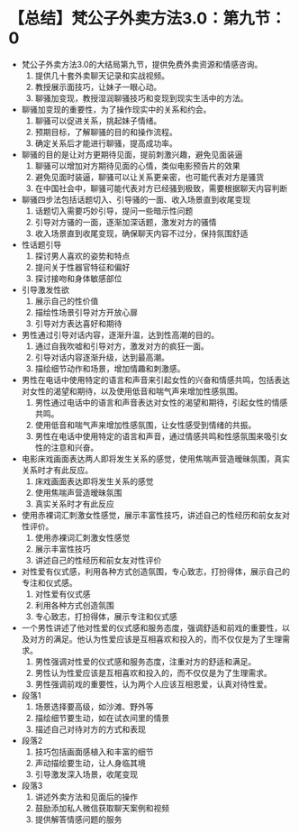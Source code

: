 # 【总结】梵公子外卖方法3.0：第九节：0

-   梵公子外卖方法3.0的大结局第九节，提供免费外卖资源和情感咨询。
    1.  提供几十套外卖聊天记录和实战视频。
    2.  教授展示面技巧，让妹子一眼心动。
    3.  聊骚加变现，教授湿润聊骚技巧和变现到现实生活中的方法。
-   聊骚加变现的重要性，为了操作现实中的关系和约会。
    1.  聊骚可以促进关系，挑起妹子情绪。
    2.  预期目标，了解聊骚的目的和操作流程。
    3.  确定关系后才能进行聊骚，提高成功率。
-   聊骚的目的是让对方更期待见面，提前刺激兴趣，避免见面装逼
    1.  聊骚可以增加对方期待见面的心情，类似电影预告片的效果
    2.  避免见面时装逼，聊骚可以让关系更亲密，也可能代表对方是骚货
    3.  在中国社会中，聊骚可能代表对方已经骚到极致，需要根据聊天内容判断
-   聊骚四步法包括话题切入、引导骚的一面、收入场景直到收尾变现
    1.  话题切入需要巧妙引导，提问一些暗示性问题
    2.  引导对方骚的一面，逐渐加深话题，激发对方的骚情
    3.  收入场景直到收尾变现，确保聊天内容不过分，保持氛围舒适
-   性话题引导
    1.  探讨男人喜欢的姿势和特点
    2.  提问关于性器官特征和偏好
    3.  探讨接吻和身体敏感部位
-   引导激发性欲
    1.  展示自己的性价值
    2.  描绘性场景引导对方开放心扉
    3.  引导对方表达喜好和期待
-   男性通过引导对话内容，逐渐升温，达到性高潮的目的。
    1.  通过自我吹嘘和引导对方，激发对方的疯狂一面。
    2.  引导对话内容逐渐升级，达到最高潮。
    3.  描绘细节动作和场景，增加情趣和刺激感。
-   男性在电话中使用特定的语言和声音来引起女性的兴奋和情感共鸣，包括表达对女性的渴望和期待，以及使用低音和喘气声来增加性感氛围。
    1.  男性通过电话中的语言和声音表达对女性的渴望和期待，引起女性的情感共鸣。
    2.  使用低音和喘气声来增加性感氛围，让女性感受到情绪的共振。
    3.  男性在电话中使用特定的语言和声音，通过情感共鸣和性感氛围来吸引女性的注意和兴奋。
-   电影床戏画面表达两人即将发生关系的感觉，使用焦喘声营造暧昧氛围，真实关系时才有此反应。
    1.  床戏画面表达即将发生关系的感觉
    2.  使用焦喘声营造暧昧氛围
    3.  真实关系时才有此反应
-   使用赤裸词汇刺激女性感觉，展示丰富性技巧，讲述自己的性经历和前女友对性评价。
    1.  使用赤裸词汇刺激女性感觉
    2.  展示丰富性技巧
    3.  讲述自己的性经历和前女友对性评价
-   对性爱有仪式感，利用各种方式创造氛围，专心致志，打扮得体，展示自己的专注和仪式感。
    1.  对性爱有仪式感
    2.  利用各种方式创造氛围
    3.  专心致志，打扮得体，展示专注和仪式感
-   一个男性讲述了他对性爱的仪式感和服务态度，强调舒适和前戏的重要性，以及对方的满足。他认为性爱应该是互相喜欢和投入的，而不仅仅是为了生理需求。
    1.  男性强调对性爱的仪式感和服务态度，注重对方的舒适和满足。
    2.  男性认为性爱应该是互相喜欢和投入的，而不仅仅是为了生理需求。
    3.  男性强调前戏的重要性，认为两个人应该互相恩爱，认真对待性爱。
-   段落1
    1.  场景选择要高级，如沙滩、野外等
    2.  描绘细节要生动，如在试衣间里的情景
    3.  描述自己对待对方的方式和表现
-   段落2
    1.  技巧包括画面感植入和丰富的细节
    2.  声动描绘要生动，让人身临其境
    3.  引导激发深入场景，收尾变现
-   段落3
    1.  讲述外卖方法和见面后的操作
    2.  鼓励添加私人微信获取聊天案例和视频
    3.  提供解答情感问题的服务